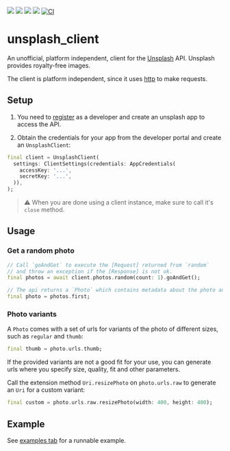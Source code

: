 [![](https://badgen.net/pub/v/unsplash_client)](https://pub.dev/packages/unsplash_client)
[![](https://badgen.net/pub/license/unsplash_client)](./LICENSE)
![](https://badgen.net/pub/dart-platform/unsplash_client)
![](https://badgen.net/pub/flutter-platform/unsplash_client)
[![CI](https://github.com/blaugold/unsplash_client/actions/workflows/ci.yml/badge.svg)](https://github.com/blaugold/unsplash_client/actions/workflows/ci.yml)

# unsplash_client

An unofficial, platform independent, client for the [Unsplash](https://unsplash.com) API.
Unsplash provides royalty-free images.

The client is platform independent, since it uses [http](https://pub.dev/packages/http) to make
requests.

## Setup

1. You need to [register](https://unsplash.com/developers) as a developer and create an unsplash app to access the API.

1. Obtain the credentials for your app from the developer portal and create an `UnsplashClient`:

```dart
final client = UnsplashClient(
  settings: ClientSettings(credentials: AppCredentials(
    accessKey: '...',
    secretKey: '...',
  )),
);
```

> :warning: When you are done using a client instance, make sure to call it's `close` method.

## Usage

### Get a random photo

```dart
// Call `goAndGet` to execute the [Request] returned from `random`
// and throw an exception if the [Response] is not ok.
final photos = await client.photos.random(count: 1).goAndGet();

// The api returns a `Photo` which contains metadata about the photo and urls to download it.
final photo = photos.first;
```

### Photo variants

A `Photo` comes with a set of urls for variants of the photo of different sizes, such as `regular` and `thumb`:

```dart
final thumb = photo.urls.thumb;
```

If the provided variants are not a good fit for your use, you can generate urls where you specify size, quality,
fit and other parameters.

Call the extension method `Uri.resizePhoto` on `photo.urls.raw` to generate an `Uri` for a custom variant:

```dart
final custom = photo.urls.raw.resizePhoto(width: 400, height: 400);
```

## Example

See [examples tab](https://pub.dev/packages/unsplash_client/example) for a runnable example.
